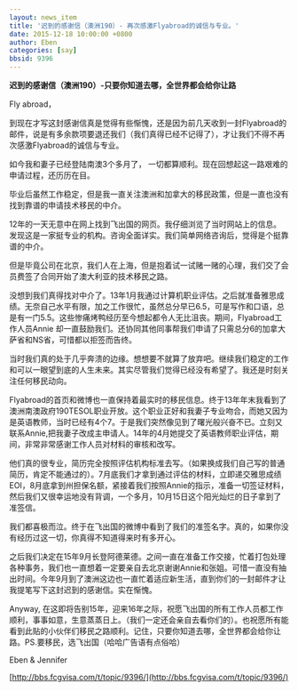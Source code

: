 ```yaml
---
layout: news_item
title: '迟到的感谢信（澳洲190）- 再次感激Flyabroad的诚信与专业。'
date: 2015-12-18 10:00:00 +0800
author: Eben
categories: [say]
bbsid: 9396
---
```


**迟到的感谢信（澳洲190）-只要你知道去哪，全世界都会给你让路**

Fly abroad，

到现在才写这封感谢信真是觉得有些惭愧，还是因为前几天收到一封Flyabroad的邮件，说是有多余款项要退还我们（我们真得已经不记得了），才让我们不得不再次感激Flyabroad的诚信与专业。

如今我和妻子已经登陆南澳3个多月了， 一切都算顺利。现在回想起这一路艰难的申请过程，还历历在目。

毕业后虽然工作稳定，但是我一直关注澳洲和加拿大的移民政策，但是一直也没有找到靠谱的申请技术移民的中介。

12年的一天无意中在网上找到飞出国的网页。我仔细浏览了当时网站上的信息。发现这是一家挺专业的机构。咨询全面详实。我们简单网络咨询后，觉得是个挺靠谱的中介。

但是毕竟公司在北京，我们人在上海，但是抱着试一试赌一赌的心理，我们交了会员费签了合同开始了澳大利亚的技术移民之路。

没想到我们真得找对中介了。13年1月我通过计算机职业评估。之后就准备雅思成绩。无奈自己水平有限，加之工作很忙，虽然总分早已6.5，可是写作和口语，总是有一门5.5。这些惨痛烤鸭经历至今想起都令人无比沮丧。期间，Flyabroad工作人员Annie 却一直鼓励我们。还协同其他同事帮我们申请了只需总分6的加拿大萨省和NS省，可惜都以拒签而告终。

当时我们真的处于几乎奔溃的边缘。想想要不就算了放弃吧。继续我们稳定的工作和可以一眼望到底的人生未来。其实尽管我们觉得已经没有希望了。我还是时刻关注任何移民动向。

Flyabroad的首页和微博也一直保持着最实时的移民信息。终于13年年末我看到了澳洲南澳政府190TESOL职业开放。这个职业正好和我妻子专业吻合，而她又因为是英语教师，当时已经有4个7。于是我们突然像见到了曙光般兴奋不已。立刻又联系Annie,把我妻子改成主申请人。14年的4月她提交了英语教师职业评估，期间，非常非常感谢工作人员对材料的审核和改写。

他们真的很专业，简历完全按照评估机构标准去写。（如果换成我们自己写的普通简历，肯定不能通过的）。7月底我们才拿到通过评估的材料，立即递交雅思成绩EOI，8月底拿到州担保名额，紧接着我们按照Annie的指示，准备一切签证材料，然后我们又很幸运地没有背调，一个多月，10月15日这个阳光灿烂的日子拿到了准签信。

我们都喜极而泣。终于在飞出国的微博中看到了我们的准签名字。真的，如果你没有经历过这一切，你真得不知道得来时有多开心。

之后我们决定在15年9月长登阿德莱德。之间一直在准备工作交接，忙着打包处理各种事务，我们也一直想着一定要亲自去北京谢谢Annie和张姐。可惜一直没有抽出时间。今年9月到了澳洲这边也一直忙着适应新生活，直到你们的一封邮件才让我提笔写下这封迟到的感谢信。实在惭愧。

Anyway, 在这即将告别15年，迎来16年之际，祝愿飞出国的所有工作人员都工作顺利，事事如意，生意蒸蒸日上。（我们一定还会亲自去看你们的）。也祝愿所有能看到此贴的小伙伴们移民之路顺利。记住，只要你知道去哪，全世界都会给你让路。PS.要移民，选飞出国（哈哈广告语有点俗哈）

Eben & Jennifer

[http://bbs.fcgvisa.com/t/topic/9396/](http://bbs.fcgvisa.com/t/topic/9396/)
